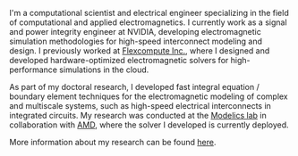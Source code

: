 I'm a computational scientist and electrical engineer specializing in the field of computational and applied electromagnetics. I currently work as a signal and power integrity engineer at NVIDIA, developing electromagnetic simulation methodologies for high-speed interconnect modeling and design. I previously worked at [Flexcompute Inc.](https://www.flexcompute.com/), where I designed and developed hardware-optimized electromagnetic solvers for high-performance simulations in the cloud.

As part of my doctoral research, I developed fast integral equation / boundary element techniques for the electromagnetic modeling of complex and multiscale systems, such as high-speed electrical interconnects in integrated circuits.
My research was conducted at the [Modelics lab](https://github.com/modelics) in collaboration with [AMD](https://www.amd.com/en), where the solver I developed is currently deployed.

More information about my research can be found [here](https://scholar.google.com/citations?user=Xwh6NJUAAAAJ&hl=en&oi=ao).

<!---
shash-sharma/shash-sharma is a ✨ special ✨ repository because its `README.md` (this file) appears on your GitHub profile.
You can click the Preview link to take a look at your changes.
--->

